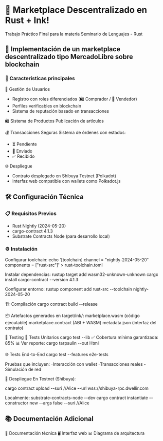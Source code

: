 # 🛒 Marketplace Descentralizado en Rust + Ink!

Trabajo Práctico Final para la materia Seminario de Lenguajes - Rust
## 🚀 Implementación de un marketplace descentralizado tipo MercadoLibre sobre blockchain

### 🌟 Características principales
👥 Gestión de Usuarios
- Registro con roles diferenciados (🛍️ Comprador / 🏪 Vendedor)
- Perfiles verificables en blockchain
- Sistema de reputación basado en transacciones

🛍️ Sistema de Productos
 Publicación de artículos

💰 Transacciones Seguras
Sistema de órdenes con estados:
- ⏳ Pendiente
- 🚚 Enviado
- ✅ Recibido

🌐 Despliegue
- Contrato desplegado en Shibuya Testnet (Polkadot)
- Interfaz web compatible con wallets como Polkadot.js

## 🛠️ Configuración Técnica
### 📋 Requisitos Previos
- Rust Nightly (2024-05-20)
- cargo-contract 4.1.3
- Substrate Contracts Node (para desarrollo local)

### ⚙️ Instalación
Configurar toolchain:
echo '[toolchain]
channel = "nightly-2024-05-20"
components = ["rust-src"]' > rust-toolchain.toml

Instalar dependencias:
rustup target add wasm32-unknown-unknown
cargo install cargo-contract --version 4.1.3

Configurar entorno:
rustup component add rust-src --toolchain nightly-2024-05-20

🏗️ Compilación
cargo contract build --release

📦 Artefactos generados en target/ink/:
marketplace.wasm (código ejecutable)
marketplace.contract (ABI + WASM)
metadata.json (interfaz del contrato)

🧪 Testing
🔬 Tests Unitarios
cargo test --lib
✅ Cobertura mínima garantizada: 85%
📊 Ver reporte: cargo tarpaulin --out Html

🌐 Tests End-to-End
cargo test --features e2e-tests

Pruebas que incluyen:
-Interacción con wallet
-Transacciones reales
-Simulación de red

🚀 Despliegue
En Testnet (Shibuya):

cargo contract upload --suri //Alice --url wss://shibuya-rpc.dwellir.com

Localmente:
substrate-contracts-node --dev
cargo contract instantiate --constructor new --args false --suri //Alice

## 📚 Documentación Adicional
📄 Documentación técnica
🖥️ Interfaz web
📊 Diagrama de arquitectura

